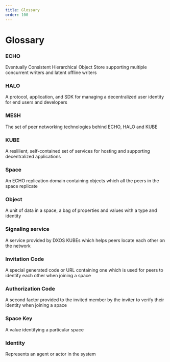 ```yaml
---
title: Glossary
order: 100
---
```

# Glossary

### ECHO 
Eventually Consistent Hierarchical Object Store supporting multiple concurrent writers and latent offline writers

### HALO
A protocol, application, and SDK for managing a decentralized user identity for end users and developers

### MESH
The set of peer networking technologies behind ECHO, HALO and KUBE

### KUBE
A reslilient, self-contained set of services for hosting and supporting decentralized applications

### Space
An ECHO replication domain containing objects which all the peers in the space replicate

### Object
A unit of data in a space, a bag of properties and values with a type and identity

### Signaling service
A service provided by DXOS KUBEs which helps peers locate each other on the network

### Invitation Code
A special generated code or URL containing one which is used for peers to identify each other when joining a space

### Authorization Code
A second factor provided to the invited member by the inviter to verify their identity when joining a space

### Space Key
A value identifying a particular space

### Identity
Represents an agent or actor in the system